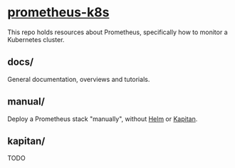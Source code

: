 # [prometheus-k8s](https://github.com/obitech/prometheus-k8s)
This repo holds resources about Prometheus, specifically how to monitor a Kubernetes cluster.

## docs/

General documentation, overviews and tutorials.

## manual/

Deploy a Prometheus stack "manually", without [Helm](https://www.helm.sh/) or [Kapitan](https://kapitan.dev).

## kapitan/

TODO